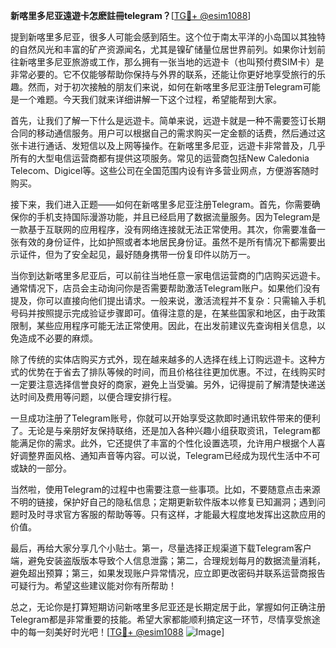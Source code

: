 **新喀里多尼亚遠遊卡怎麽註冊telegram？**[[TG💪+ @esim1088](https://t.me/s/esim1088)]

提到新喀里多尼亚，很多人可能会感到陌生。这个位于南太平洋的小岛国以其独特的自然风光和丰富的矿产资源闻名，尤其是镍矿储量位居世界前列。如果你计划前往新喀里多尼亚旅游或工作，那么拥有一张当地的远遊卡（也叫预付费SIM卡）是非常必要的。它不仅能够帮助你保持与外界的联系，还能让你更好地享受旅行的乐趣。然而，对于初次接触的朋友们来说，如何在新喀里多尼亚注册Telegram可能是一个难题。今天我们就来详细讲解一下这个过程，希望能帮到大家。

首先，让我们了解一下什么是远遊卡。简单来说，远遊卡就是一种不需要签订长期合同的移动通信服务。用户可以根据自己的需求购买一定金额的话费，然后通过这张卡进行通话、发短信以及上网等操作。在新喀里多尼亚，远遊卡非常普及，几乎所有的大型电信运营商都有提供这项服务。常见的运营商包括New Caledonia Telecom、Digicel等。这些公司在全国范围内设有许多营业网点，方便游客随时购买。

接下来，我们进入正题——如何在新喀里多尼亚注册Telegram。首先，你需要确保你的手机支持国际漫游功能，并且已经启用了数据流量服务。因为Telegram是一款基于互联网的应用程序，没有网络连接就无法正常使用。其次，你需要准备一张有效的身份证件，比如护照或者本地居民身份证。虽然不是所有情况下都需要出示证件，但为了安全起见，最好随身携带一份复印件以防万一。

当你到达新喀里多尼亚后，可以前往当地任意一家电信运营商的门店购买远遊卡。通常情况下，店员会主动询问你是否需要帮助激活Telegram账户。如果他们没有提及，你可以直接向他们提出请求。一般来说，激活流程并不复杂：只需输入手机号码并按照提示完成验证步骤即可。值得注意的是，在某些国家和地区，由于政策限制，某些应用程序可能无法正常使用。因此，在出发前建议先查询相关信息，以免造成不必要的麻烦。

除了传统的实体店购买方式外，现在越来越多的人选择在线上订购远遊卡。这种方式的优势在于省去了排队等候的时间，而且价格往往更加优惠。不过，在线购买时一定要注意选择信誉良好的商家，避免上当受骗。另外，记得提前了解清楚快递送达时间及费用等问题，以便合理安排行程。

一旦成功注册了Telegram账号，你就可以开始享受这款即时通讯软件带来的便利了。无论是与亲朋好友保持联络，还是加入各种兴趣小组获取资讯，Telegram都能满足你的需求。此外，它还提供了丰富的个性化设置选项，允许用户根据个人喜好调整界面风格、通知声音等内容。可以说，Telegram已经成为现代生活中不可或缺的一部分。

当然啦，使用Telegram的过程中也需要注意一些事项。比如，不要随意点击来源不明的链接，保护好自己的隐私信息；定期更新软件版本以修复已知漏洞；遇到问题时及时寻求官方客服的帮助等等。只有这样，才能最大程度地发挥出这款应用的价值。

最后，再给大家分享几个小贴士。第一，尽量选择正规渠道下载Telegram客户端，避免安装盗版版本导致个人信息泄露；第二，合理规划每月的数据流量消耗，避免超出预算；第三，如果发现账户异常情况，应立即更改密码并联系运营商报告可疑行为。希望这些建议能对你有所帮助！

总之，无论你是打算短期访问新喀里多尼亚还是长期定居于此，掌握如何正确注册Telegram都是非常重要的技能。希望大家都能顺利搞定这一环节，尽情享受旅途中的每一刻美好时光吧！[[TG💪+ @esim1088](https://t.me/s/esim1088) ![Image](https://i.postimg.cc/4NQfJmqS/Snipaste-2025-05-13-00-14-12.png)]